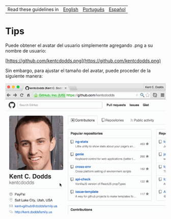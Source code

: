 <table>
    <tr>
        <!-- Do not translate this table -->
        <td> Read these guidelines in </td>
        <td><a href="/TIPS.md">English</a></td>
        <td><a href="/docs/pt-BR/Dicas.md">Português</a></td>
        <td><a href="/docs/es-ES/TIPS.md">Español</a></td>
    </tr>
</table>

# Tips

Puede obtener el avatar del usuario simplemente agregando .png a su nombre de usuario:

[https://github.com/kentcdodds.png](https://github.com/kentcdodds.png)

Sin embargo, para ajustar el tamaño del avatar, puede proceder de la siguiente manera:

![conseguir el gif del avatar](/get-avatar.gif)
